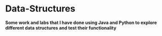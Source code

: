 # Data-Structures

**Some work and labs that I have done using Java and Python to explore different data structures and test their functionality**
